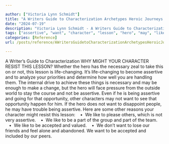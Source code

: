 ```yaml
---

author: ["Victoria Lynn Schmidt"]
title: "A Writers Guide to Characterization Archetypes Heroic Journeys and Other Elements of Dynamic Character Development - part0015_split_003.html"
date: "2024-07-19"
description: "Victoria Lynn Schmidt - A Writers Guide to Characterization Archetypes Heroic Journeys and Other Elements of Dynamic Character Development"
tags: ["assertive", "want", "character", "lesson", "hero", "may", "like", "might", "resist", "necessary", "opportunity", "part", "accepted", "writer", "guide", "characterization", "whether", "zeal", "take", "become", "analyze", "priority", "determine", "well", "handling"]
categories: [Reference]
url: /posts/reference/AWritersGuidetoCharacterizationArchetypesHeroicJourneysandOtherElementsofDynamicCharacterDevelopment-part0015split003html

---
```



A Writer’s Guide to Characterization
WHY MIGHT YOUR CHARACTER RESIST THIS LESSON?
Whether the hero has the necessary zeal to take this on or not, this lesson is life-changing. It’s life-changing to become assertive and to analyze your priorities and determine how well you are handling them. The internal drive to achieve these things is necessary and may be enough to make a change, but the hero will face pressure from the outside world to stay the course and not be assertive. Even if he is being assertive and going for that opportunity, other characters may not want to see that opportunity happen for him. If the hero does not want to disappoint people, he may have trouble being assertive.
Here are some other reasons your character might resist this lesson:
   •  We like to please others, which is not very assertive.
   •  We like to be a part of the group and part of the team.
   •  We like to be accepted and valued.
   •  We don’t want to lose our friends and feel alone and abandoned. We want to be accepted and included by our peers.

